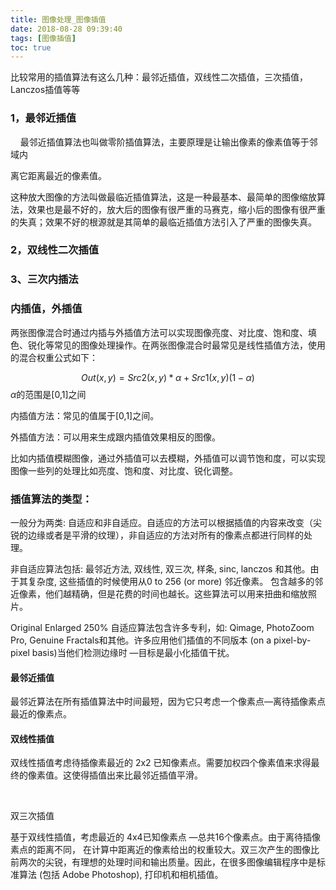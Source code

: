 ```yaml
---
title: 图像处理_图像插值
date: 2018-08-28 09:39:40
tags: [图像插值]
toc: true
---
```


<!--more-->

比较常用的插值算法有这么几种：最邻近插值，双线性二次插值，三次插值，Lanczos插值等等

### 1，最邻近插值

    最邻近插值算法也叫做零阶插值算法，主要原理是让输出像素的像素值等于邻域内

离它距离最近的像素值。

这种放大图像的方法叫做最临近插值算法，这是一种最基本、最简单的图像缩放算法，效果也是最不好的，放大后的图像有很严重的马赛克，缩小后的图像有很严重的失真；效果不好的根源就是其简单的最临近插值方法引入了严重的图像失真。


### 2，双线性二次插值



### 3、三次内插法


### 内插值，外插值

两张图像混合时通过内插与外插值方法可以实现图像亮度、对比度、饱和度、填色、锐化等常见的图像处理操作。在两张图像混合时最常见是线性插值方法，使用的混合权重公式如下：

$$Out(x,y) = Src2(x,y) *\alpha + Src1(x,y)(1-\alpha)$$
$\alpha$的范围是[0,1]之间

内插值方法：常见的值属于[0,1]之间。

外插值方法：可以用来生成跟内插值效果相反的图像。

比如内插值模糊图像，通过外插值可以去模糊，外插值可以调节饱和度，可以实现图像一些列的处理比如亮度、饱和度、对比度、锐化调整。

### 插值算法的类型：
一般分为两类: 自适应和非自适应。自适应的方法可以根据插值的内容来改变（尖锐的边缘或者是平滑的纹理），非自适应的方法对所有的像素点都进行同样的处理。 

非自适应算法包括: 最邻近方法, 双线性, 双三次, 样条, sinc, lanczos 和其他。由于其复杂度, 这些插值的时候使用从0 to 256 (or more) 邻近像素。 包含越多的邻近像素，他们越精确，但是花费的时间也越长。这些算法可以用来扭曲和缩放照片。

Original
Enlarged 250%
自适应算法包含许多专利，如: Qimage, PhotoZoom Pro, Genuine Fractals和其他。许多应用他们插值的不同版本 (on a pixel-by-pixel basis)当他们检测边缘时 —目标是最小化插值干扰。

#### 最邻近插值
最邻近算法在所有插值算法中时间最短，因为它只考虑一个像素点—离待插像素点最近的像素点。

#### 双线性插值

双线性插值考虑待插像素最近的 2x2 已知像素点。需要加权四个像素值来求得最终的像素值。这使得插值出来比最邻近插值平滑。

 



双三次插值

基于双线性插值，考虑最近的 4x4已知像素点 —总共16个像素点。由于离待插像素点的距离不同， 在计算中距离近的像素给出的权重较大。双三次产生的图像比前两次的尖锐，有理想的处理时间和输出质量。因此，在很多图像编辑程序中是标准算法 (包括 Adobe Photoshop), 打印机和相机插值。
